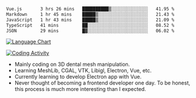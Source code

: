 <!--START_SECTION:waka-->

```txt
Vue.js       3 hrs 26 mins   ██████████▒░░░░░░░░░░░░░░   41.95 %
Markdown     1 hr 45 mins    █████▒░░░░░░░░░░░░░░░░░░░   21.43 %
JavaScript   1 hr 43 mins    █████▒░░░░░░░░░░░░░░░░░░░   21.09 %
TypeScript   41 mins         ██░░░░░░░░░░░░░░░░░░░░░░░   08.52 %
JSON         29 mins         █▓░░░░░░░░░░░░░░░░░░░░░░░   06.02 %
```

<!--END_SECTION:waka-->

<!--START_SECTION:waka_lang_chart_svg-->
[![Language Chart](https://wakatime.com/share/@DYPro_MIKE/13ed6aa1-fa8f-42b5-8fa7-97c58e94375f.svg)](https://wakatime.com)
<!--END_SECTION:waka_lang_chart_svg-->

<!--START_SECTION:waka_coding_activity_svg-->
[![Coding Activity](https://wakatime.com/share/@DYPro_MIKE/2224f81a-edc4-46bb-b59e-25de5147ed15.svg)](https://wakatime.com)
<!--END_SECTION:waka_coding_activity_svg-->

<!--
**0x11111111/0x11111111** is a ✨ _special_ ✨ repository because its `README.md` (this file) appears on your GitHub profile.

Here are some ideas to get you started:

- 🔭 I’m currently working on ...
- 🌱 I’m currently learning ...
- 👯 I’m looking to collaborate on ...
- 🤔 I’m looking for help with ...
- 💬 Ask me about ...
- 📫 How to reach me: ...
- 😄 Pronouns: ...
- ⚡ Fun fact: ...
-->
- Mainly coding on 3D dental mesh manipulation.
- Learning MeshLib, CGAL, VTK, Libigl, Electron, Vue, etc.
- Currently learning to develop Electron app with Vue.
- Never thought of becoming a frontend developer one day. To be honest, this process is much more interesting than I expected.
